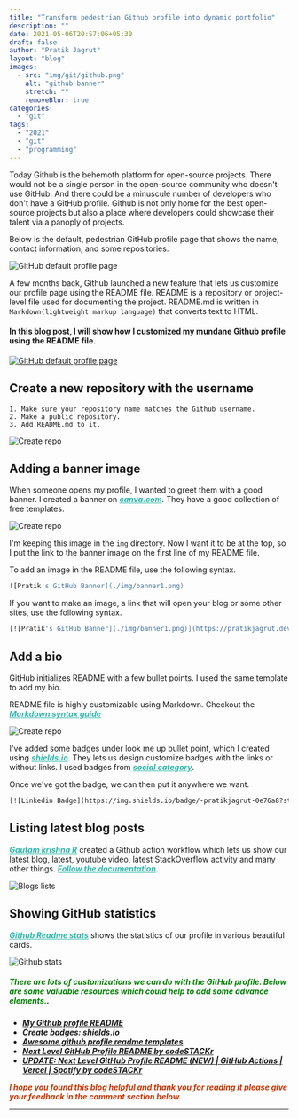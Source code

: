 ```yaml
---
title: "Transform pedestrian Github profile into dynamic portfolio"
description: ""
date: 2021-05-06T20:57:06+05:30
draft: false
author: "Pratik Jagrut"
layout: "blog"
images:
  - src: "img/git/github.png"
    alt: "github banner"
    stretch: ""
    removeBlur: true
categories:
  - "git"
tags:
  - "2021"
  - "git"
  - "programming"
---
```

Today Github is the behemoth platform for open-source projects.
There would not be a single person in the open-source community who doesn't use GitHub.
And there could be a minuscule number of developers who don't have a GitHub profile.
Github is not only home for the best open-source projects but also a place where developers could showcase their talent via a panoply of projects.

Below is the default, pedestrian GitHub profile page that shows the name, contact information, and some repositories.

![GitHub default profile page](/img/git/ghRegProf.png)

A few months back, Github launched a new feature that lets us customize our profile page using the README file.
README is a repository or project-level file used for documenting the project. 
README.md is written in `Markdown(lightweight markup language)` that converts text to HTML.

#### In this blog post, I will show how I customized my mundane Github profile using the README file.

[![GitHub default profile page](/img/git/ghNewProf.png)](https://github.com/pratikjagrut)

## Create a new repository with the username

```
1. Make sure your repository name matches the Github username.
2. Make a public repository.
3. Add README.md to it.
```
![Create repo](/img/git/repoC.png)

## Adding a banner image

When someone opens my profile, I wanted to greet them with a good banner. 
I created a banner on ***<a href="https://www.canva.com/" style="color:#2eb8ac" target="_blank">canva.com</a>***. 
They have a good collection of free templates.

![Create repo](/img/git/ghbanner.png)

I'm keeping this image in the `img` directory.
Now I want it to be at the top, so I put the link to the banner image on the first line of my README file.

To add an image in the README file, use the following syntax.
```dockerfile
![Pratik's GitHub Banner](./img/banner1.png)
```

If you want to make an image, a link that will open your blog or some other sites, use the following syntax.
```dockerfile
[![Pratik's GitHub Banner](./img/banner1.png)](https://pratikjagrut.dev)
```

## Add a bio

GitHub initializes README with a few bullet points. I used the same template to add my bio.

README file is highly customizable using Markdown. Checkout the ***<a href="https://www.markdownguide.org/basic-syntax/" style="color:#2eb8ac" target="_blank">Markdown syntax guide</a>***

![Create repo](/img/git/bio.png)

I've added some badges under look me up bullet point, which I created using ***<a href="http://shields.io/" style="color:#2eb8ac" target="_blank">shields.io</a>***. They lets us design customize badges with the links or without links. I used badges from ***<a href="https://shields.io/category/social" style="color:#2eb8ac" target="_blank">social category</a>***.

Once we've got the badge, we can then put it anywhere we want.
```dockerfile
[![Linkedin Badge](https://img.shields.io/badge/-pratikjagrut-0e76a8?style=flat&labelColor=0e76a8&logo=linkedin&logoColor=white)][linkedin]
```

## Listing latest blog posts

***<a href="https://github.com/gautamkrishnar" style="color:#2eb8ac" target="_blank">Gautam krishna R</a>*** created a Github action workflow which lets us show our latest blog, latest, youtube video, latest StackOverflow activity and many other things. ***<a href="https://github.com/gautamkrishnar/blog-post-workflow" style="color:#2eb8ac" target="_blank">Follow the documentation</a>***. 

![Blogs lists](/img/git/blogs.png)

## Showing GitHub statistics

***<a href="https://github.com/anuraghazra/github-readme-stats" style="color:#2eb8ac" target="_blank">Github Readme stats</a>*** shows the statistics of our profile in various beautiful cards. 

![Github stats](/img/git/stats.png)


##### <span style="color:green"> There are lots of customizations we can do with the GitHub profile. Below are some valuable resources which could help to add some advance elements.</span>.

- ***[My Github profile README](https://github.com/pratikjagrut/pratikjagrut)***
- ***[Create badges: shields.io](https://shields.io/)***
- ***[Awesome github profile readme templates](https://github.com/abhisheknaiidu/awesome-github-profile-readme)***
- ***[Next Level GitHub Profile README by codeSTACKr](https://www.youtube.com/watch?v=ECuqb5Tv9qI&t=716s)***
- ***[UPDATE: Next Level GitHub Profile README (NEW) | GitHub Actions | Vercel | Spotify by codeSTACKr](https://www.youtube.com/watch?v=n6d4KHSKqGk&t=181s)***

<b style="color:#cc3300"><i>***I hope you found this blog helpful and thank you for reading it please give your feedback in the comment section below.***</i></b>

<hr>